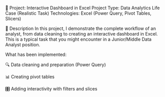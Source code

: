 🧠 Project: Interactive Dashboard in Excel
Project Type: Data Analytics Life Case (Realistic Task)
Technologies: Excel (Power Query, Pivot Tables, Slicers)

📌 Description
In this project, I demonstrate the complete workflow of an analyst, from data cleaning to creating an interactive dashboard in Excel. This is a typical task that you might encounter in a Junior/Middle Data Analyst position.

What has been implemented:

🔍 Data cleaning and preparation (Power Query)

📊 Creating pivot tables

🎛️ Adding interactivity with filters and slices



